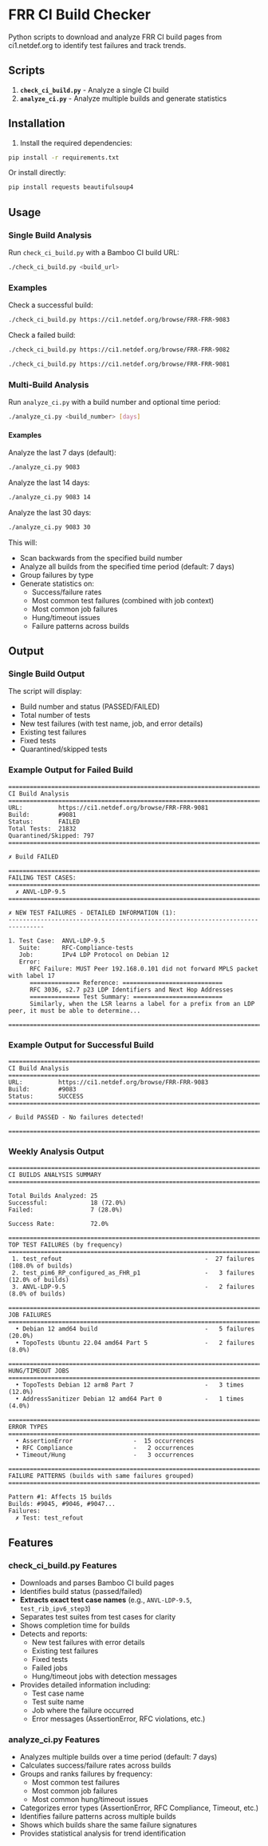 # FRR CI Build Checker

Python scripts to download and analyze FRR CI build pages from ci1.netdef.org to identify test failures and track trends.

## Scripts

1. **`check_ci_build.py`** - Analyze a single CI build
2. **`analyze_ci.py`** - Analyze multiple builds and generate statistics

## Installation

1. Install the required dependencies:
```bash
pip install -r requirements.txt
```

Or install directly:
```bash
pip install requests beautifulsoup4
```

## Usage

### Single Build Analysis

Run `check_ci_build.py` with a Bamboo CI build URL:

```bash
./check_ci_build.py <build_url>
```

### Examples

Check a successful build:
```bash
./check_ci_build.py https://ci1.netdef.org/browse/FRR-FRR-9083
```

Check a failed build:
```bash
./check_ci_build.py https://ci1.netdef.org/browse/FRR-FRR-9082
```

```bash
./check_ci_build.py https://ci1.netdef.org/browse/FRR-FRR-9081
```

### Multi-Build Analysis

Run `analyze_ci.py` with a build number and optional time period:

```bash
./analyze_ci.py <build_number> [days]
```

#### Examples

Analyze the last 7 days (default):
```bash
./analyze_ci.py 9083
```

Analyze the last 14 days:
```bash
./analyze_ci.py 9083 14
```

Analyze the last 30 days:
```bash
./analyze_ci.py 9083 30
```

This will:
- Scan backwards from the specified build number
- Analyze all builds from the specified time period (default: 7 days)
- Group failures by type
- Generate statistics on:
  - Success/failure rates
  - Most common test failures (combined with job context)
  - Most common job failures  
  - Hung/timeout issues
  - Failure patterns across builds

## Output

### Single Build Output

The script will display:
- Build number and status (PASSED/FAILED)
- Total number of tests
- New test failures (with test name, job, and error details)
- Existing test failures
- Fixed tests
- Quarantined/skipped tests

### Example Output for Failed Build

```
================================================================================
CI Build Analysis
================================================================================
URL:          https://ci1.netdef.org/browse/FRR-FRR-9081
Build:        #9081
Status:       FAILED
Total Tests:  21832
Quarantined/Skipped: 797
================================================================================

✗ Build FAILED

================================================================================
FAILING TEST CASES:
================================================================================
  ✗ ANVL-LDP-9.5
================================================================================

✗ NEW TEST FAILURES - DETAILED INFORMATION (1):
--------------------------------------------------------------------------------

1. Test Case:  ANVL-LDP-9.5
   Suite:      RFC-Compliance-tests
   Job:        IPv4 LDP Protocol on Debian 12
   Error:
      RFC Failure: MUST Peer 192.168.0.101 did not forward MPLS packet with label 17
      ============== Reference: ============================
      RFC 3036, s2.7 p23 LDP Identifiers and Next Hop Addresses
      ============== Test Summary: =========================
      Similarly, when the LSR learns a label for a prefix from an LDP peer, it must be able to determine...

================================================================================
```

### Example Output for Successful Build

```
================================================================================
CI Build Analysis
================================================================================
URL:          https://ci1.netdef.org/browse/FRR-FRR-9083
Build:        #9083
Status:       SUCCESS
================================================================================

✓ Build PASSED - No failures detected!

================================================================================
```

### Weekly Analysis Output

```
================================================================================
CI BUILDS ANALYSIS SUMMARY
================================================================================

Total Builds Analyzed: 25
Successful:            18 (72.0%)
Failed:                7 (28.0%)

Success Rate:          72.0%

================================================================================
TOP TEST FAILURES (by frequency)
================================================================================
 1. test_refout                                        -  27 failures (108.0% of builds)
 2. test_pim6_RP_configured_as_FHR_p1                  -   3 failures (12.0% of builds)
 3. ANVL-LDP-9.5                                       -   2 failures (8.0% of builds)

================================================================================
JOB FAILURES
================================================================================
  • Debian 12 amd64 build                              -   5 failures (20.0%)
  • TopoTests Ubuntu 22.04 amd64 Part 5                -   2 failures (8.0%)

================================================================================
HUNG/TIMEOUT JOBS
================================================================================
  • TopoTests Debian 12 arm8 Part 7                    -   3 times (12.0%)
  • AddressSanitizer Debian 12 amd64 Part 0            -   1 times (4.0%)

================================================================================
ERROR TYPES
================================================================================
  • AssertionError                 -  15 occurrences
  • RFC Compliance                 -   2 occurrences
  • Timeout/Hung                   -   3 occurrences

================================================================================
FAILURE PATTERNS (builds with same failures grouped)
================================================================================

Pattern #1: Affects 15 builds
Builds: #9045, #9046, #9047...
Failures:
  ✗ Test: test_refout
```

## Features

### check_ci_build.py Features

- Downloads and parses Bamboo CI build pages
- Identifies build status (passed/failed)
- **Extracts exact test case names** (e.g., `ANVL-LDP-9.5`, `test_rib_ipv6_step3`)
- Separates test suites from test cases for clarity
- Shows completion time for builds
- Detects and reports:
  - New test failures with error details
  - Existing test failures
  - Fixed tests
  - Failed jobs
  - Hung/timeout jobs with detection messages
- Provides detailed information including:
  - Test case name
  - Test suite name
  - Job where the failure occurred
  - Error messages (AssertionError, RFC violations, etc.)

### analyze_ci.py Features

- Analyzes multiple builds over a time period (default: 7 days)
- Calculates success/failure rates across builds
- Groups and ranks failures by frequency:
  - Most common test failures
  - Most common job failures
  - Most common hung/timeout issues
- Categorizes error types (AssertionError, RFC Compliance, Timeout, etc.)
- Identifies failure patterns across multiple builds
- Shows which builds share the same failure signatures
- Provides statistical analysis for trend identification

